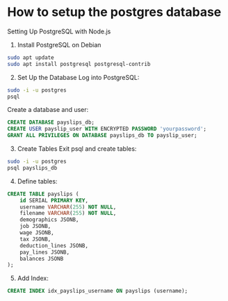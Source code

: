# How to setup the postgres database
Setting Up PostgreSQL with Node.js
1. Install PostgreSQL on Debian
```sh
sudo apt update
sudo apt install postgresql postgresql-contrib
```
2. Set Up the Database
Log into PostgreSQL:

```sh
sudo -i -u postgres
psql
```
Create a database and user:

```sql
CREATE DATABASE payslips_db;
CREATE USER payslip_user WITH ENCRYPTED PASSWORD 'yourpassword';
GRANT ALL PRIVILEGES ON DATABASE payslips_db TO payslip_user;
```
3. Create Tables
Exit psql and create tables:

```sh
sudo -i -u postgres
psql payslips_db
```

4. Define tables:
```sql
CREATE TABLE payslips (
    id SERIAL PRIMARY KEY,
    username VARCHAR(255) NOT NULL,
    filename VARCHAR(255) NOT NULL,
    demographics JSONB,
    job JSONB,
    wage JSONB,
    tax JSONB,
    deduction_lines JSONB,
    pay_lines JSONB,
    balances JSONB
);
```

5. Add Index:
```sql
CREATE INDEX idx_payslips_username ON payslips (username);
```